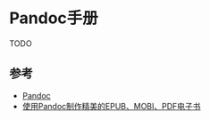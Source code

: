 # Pandoc手册



TODO

## 参考

- [Pandoc](https://pandoc.org/getting-started.html)
- [使用Pandoc制作精美的EPUB、MOBI、PDF电子书](http://hshsh.me/post/2014-01-13-make-beautiful-ebooks-with-pandoc/)

